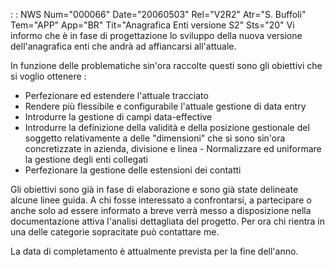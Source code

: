 :  : NWS Num="000066" Date="20060503" Rel="V2R2" Atr="S. Buffoli" Tem="APP" App="BR" Tit="Anagrafica Enti versione S2" Sts="20"
Vi informo che è in fase di progettazione lo sviluppo della nuova versione dell'anagrafica enti che andrà ad affiancarsi all'attuale.

In funzione delle problematiche sin'ora raccolte questi sono gli obiettivi che si voglio ottenere : 

- Perfezionare ed estendere l'attuale tracciato
- Rendere più flessibile e configurabile l'attuale gestione di data entry
- Introdurre la gestione di campi data-effective
- Introdurre la definizione della validità e della posizione gestionale del soggetto relativamente a
  delle "dimensioni" che si sono sin'ora concretizzate in azienda, divisione e linea - Normalizzare ed uniformare la gestione degli enti collegati
- Perfezionare la gestione delle estensioni dei contatti

Gli obiettivi sono già in fase di elaborazione e sono già state delineate alcune linee guida. A chi fosse interessato a confrontarsi, a partecipare o anche solo ad essere informato a breve verrà
messo a disposizione nella documentazione attiva l'analisi dettagliata del progetto. Per ora chi rientra in una delle categorie sopracitate può contattare me.

La data di completamento è attualmente prevista per la fine dell'anno.
